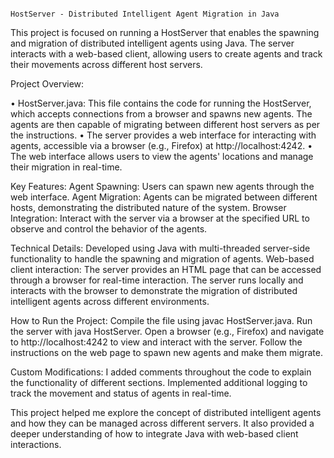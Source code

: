                                                                                 HostServer - Distributed Intelligent Agent Migration in Java

This project is focused on running a HostServer that enables the spawning and migration of distributed intelligent agents using Java. The server interacts with a web-based client, allowing users to create agents and track their movements across different host servers.

Project Overview:

• HostServer.java: This file contains the code for running the HostServer, which accepts connections from a browser and spawns new agents. The agents are then capable of migrating between different host servers as per the instructions.
• The server provides a web interface for interacting with agents, accessible via a browser (e.g., Firefox) at http://localhost:4242.
• The web interface allows users to view the agents' locations and manage their migration in real-time.

Key Features:
Agent Spawning: Users can spawn new agents through the web interface.
Agent Migration: Agents can be migrated between different hosts, demonstrating the distributed nature of the system.
Browser Integration: Interact with the server via a browser at the specified URL to observe and control the behavior of the agents.

Technical Details:
Developed using Java with multi-threaded server-side functionality to handle the spawning and migration of agents.
Web-based client interaction: The server provides an HTML page that can be accessed through a browser for real-time interaction.
The server runs locally and interacts with the browser to demonstrate the migration of distributed intelligent agents across different environments.

How to Run the Project:
Compile the file using javac HostServer.java.
Run the server with java HostServer.
Open a browser (e.g., Firefox) and navigate to http://localhost:4242 to view and interact with the server.
Follow the instructions on the web page to spawn new agents and make them migrate.

Custom Modifications:
I added comments throughout the code to explain the functionality of different sections.
Implemented additional logging to track the movement and status of agents in real-time.

This project helped me explore the concept of distributed intelligent agents and how they can be managed across different servers. It also provided a deeper understanding of how to integrate Java with web-based client interactions.

